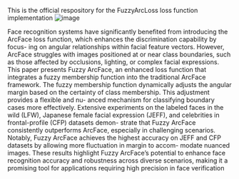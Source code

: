 This is the official respository for the FuzzyArcLoss loss function implementation
![image](https://github.com/slima2/fuzzyarcface/assets/38435851/776670da-a214-4a46-be76-3246ac362551)


Face recognition systems have significantly benefited from introducing the
ArcFace loss function, which enhances the discrimination capability by focus-
ing on angular relationships within facial feature vectors. However, ArcFace
struggles with images positioned at or near class boundaries, such as those
affected by occlusions, lighting, or complex facial expressions. This paper
presents Fuzzy ArcFace, an enhanced loss function that integrates a fuzzy
membership function into the traditional ArcFace framework. The fuzzy
membership function dynamically adjusts the angular margin based on the
certainty of class membership. This adjustment provides a flexible and nu-
anced mechanism for classifying boundary cases more effectively. Extensive
experiments on the labeled faces in the wild (LFW), Japanese female facial
expression (JEFF), and celebrities in frontal-profile (CFP) datasets demon-
strate that Fuzzy ArcFace consistently outperforms ArcFace, especially in
challenging scenarios. Notably, Fuzzy ArcFace achieves the highest accuracy
on JEFF and CFP datasets by allowing more fluctuation in margin to accom-
modate nuanced images. These results highlight Fuzzy ArcFace’s potential
to enhance face recognition accuracy and robustness across diverse scenarios,
making it a promising tool for applications requiring high precision in face
verification
